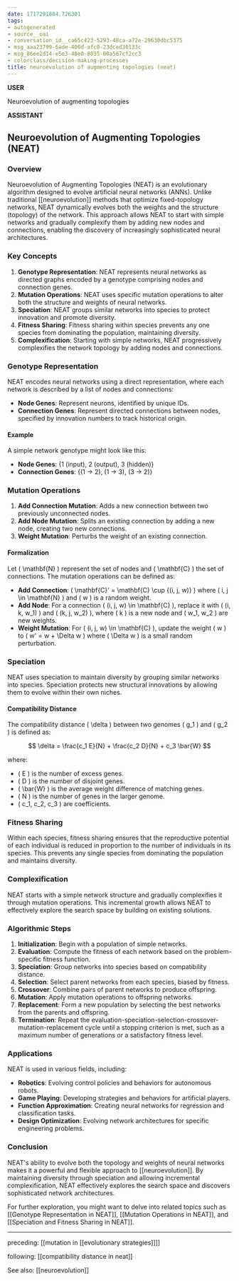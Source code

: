 ```yaml
---
date: 1717291884.726301
tags:
- autogenerated
- source__oai
- conversation_id__ca65c423-5293-48ca-a72e-29630dbc5375
- msg_aaa23799-6ade-400d-afc0-23dced30133c
- msg_86ee2d14-e5e3-48e0-8035-00a567cf2cc3
- colorclass/decision-making-processes
title: neuroevolution of augmenting topologies (neat)
---
```


**USER**

Neuroevolution of augmenting topologies


**ASSISTANT**

## Neuroevolution of Augmenting Topologies (NEAT)

### Overview

Neuroevolution of Augmenting Topologies (NEAT) is an evolutionary algorithm designed to evolve artificial neural networks (ANNs). Unlike traditional [[neuroevolution]] methods that optimize fixed-topology networks, NEAT dynamically evolves both the weights and the structure (topology) of the network. This approach allows NEAT to start with simple networks and gradually complexify them by adding new nodes and connections, enabling the discovery of increasingly sophisticated neural architectures.

### Key Concepts

1. **Genotype Representation**: NEAT represents neural networks as directed graphs encoded by a genotype comprising nodes and connection genes.
2. **Mutation Operations**: NEAT uses specific mutation operations to alter both the structure and weights of neural networks.
3. **Speciation**: NEAT groups similar networks into species to protect innovation and promote diversity.
4. **Fitness Sharing**: Fitness sharing within species prevents any one species from dominating the population, maintaining diversity.
5. **Complexification**: Starting with simple networks, NEAT progressively complexifies the network topology by adding nodes and connections.

### Genotype Representation

NEAT encodes neural networks using a direct representation, where each network is described by a list of nodes and connections:

- **Node Genes**: Represent neurons, identified by unique IDs.
- **Connection Genes**: Represent directed connections between nodes, specified by innovation numbers to track historical origin.

#### Example

A simple network genotype might look like this:

- **Node Genes**: {1 (input), 2 (output), 3 (hidden)}
- **Connection Genes**: {(1 → 2), (1 → 3), (3 → 2)}

### Mutation Operations

1. **Add Connection Mutation**: Adds a new connection between two previously unconnected nodes.
2. **Add Node Mutation**: Splits an existing connection by adding a new node, creating two new connections.
3. **Weight Mutation**: Perturbs the weight of an existing connection.

#### Formalization

Let \( \mathbf{N} \) represent the set of nodes and \( \mathbf{C} \) the set of connections. The mutation operations can be defined as:

- **Add Connection**: \( \mathbf{C}' = \mathbf{C} \cup \{(i, j, w)\} \) where \( i, j \in \mathbf{N} \) and \( w \) is a random weight.
- **Add Node**: For a connection \( (i, j, w) \in \mathbf{C} \), replace it with \( (i, k, w_1) \) and \( (k, j, w_2) \), where \( k \) is a new node and \( w_1, w_2 \) are new weights.
- **Weight Mutation**: For \( (i, j, w) \in \mathbf{C} \), update the weight \( w \) to \( w' = w + \Delta w \) where \( \Delta w \) is a small random perturbation.

### Speciation

NEAT uses speciation to maintain diversity by grouping similar networks into species. Speciation protects new structural innovations by allowing them to evolve within their own niches.

#### Compatibility Distance

The compatibility distance \( \delta \) between two genomes \( g_1 \) and \( g_2 \) is defined as:

$$
\delta = \frac{c_1 E}{N} + \frac{c_2 D}{N} + c_3 \bar{W}
$$

where:

- \( E \) is the number of excess genes.
- \( D \) is the number of disjoint genes.
- \( \bar{W} \) is the average weight difference of matching genes.
- \( N \) is the number of genes in the larger genome.
- \( c_1, c_2, c_3 \) are coefficients.

### Fitness Sharing

Within each species, fitness sharing ensures that the reproductive potential of each individual is reduced in proportion to the number of individuals in its species. This prevents any single species from dominating the population and maintains diversity.

### Complexification

NEAT starts with a simple network structure and gradually complexifies it through mutation operations. This incremental growth allows NEAT to effectively explore the search space by building on existing solutions.

### Algorithmic Steps

1. **Initialization**: Begin with a population of simple networks.
2. **Evaluation**: Compute the fitness of each network based on the problem-specific fitness function.
3. **Speciation**: Group networks into species based on compatibility distance.
4. **Selection**: Select parent networks from each species, biased by fitness.
5. **Crossover**: Combine pairs of parent networks to produce offspring.
6. **Mutation**: Apply mutation operations to offspring networks.
7. **Replacement**: Form a new population by selecting the best networks from the parents and offspring.
8. **Termination**: Repeat the evaluation-speciation-selection-crossover-mutation-replacement cycle until a stopping criterion is met, such as a maximum number of generations or a satisfactory fitness level.

### Applications

NEAT is used in various fields, including:

- **Robotics**: Evolving control policies and behaviors for autonomous robots.
- **Game Playing**: Developing strategies and behaviors for artificial players.
- **Function Approximation**: Creating neural networks for regression and classification tasks.
- **Design Optimization**: Evolving network architectures for specific engineering problems.

### Conclusion

NEAT's ability to evolve both the topology and weights of neural networks makes it a powerful and flexible approach to [[neuroevolution]]. By maintaining diversity through speciation and allowing incremental complexification, NEAT effectively explores the search space and discovers sophisticated network architectures.

For further exploration, you might want to delve into related topics such as [[Genotype Representation in NEAT]], [[Mutation Operations in NEAT]], and [[Speciation and Fitness Sharing in NEAT]].


---

preceding: [[mutation in [[evolutionary strategies]]]]  


following: [[compatibility distance in neat]]

See also: [[neuroevolution]]